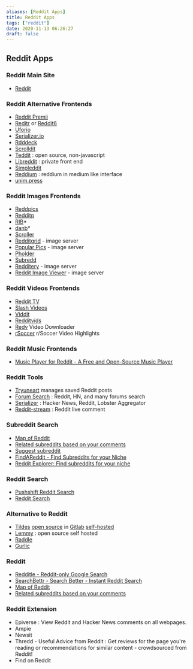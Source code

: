 ```yaml
---
aliases: [Reddit Apps]
title: Reddit Apps
tags: ["reddit"]
date: 2020-11-13 06:26:27
draft: false
---
```


## Reddit Apps

### Reddit Main Site

- [Reddit](https://old.reddit.com/)

### Reddit Alternative Frontends

- [Reddit Premii](https://reddit.premii.com/)
- [Reditr](https://reditr.com/) or [Reddit6](https://reddit6.com/#/Stream)
- [Uforio](https://web.uforio.com/)
- [Serializer.io](https://serializer.io/)
- [Rdddeck](https://rdddeck.com/)
- [Scrolldit](https://www.scrolldit.com/)
- [Teddit](https://teddit.net/) : open source, non-javascript
- [Libreddit](https://libredd.it/) : private front end
- [Simpleddit](http://www.simpleddit.com/)
- [Reddium](https://reddium.vercel.app/) : reddium in medium like interface
- [unim.press](https://unim.press/)

### Reddit Images Frontends

- [Reddpics](https://reddpics.com/)
- [Redditp](https://www.redditp.com/)
- [RIB](https://rib.darkmirage.com/)*
- [danb](https://danb.me/viewr/)*
- [Scroller](https://scrolller.com/)
- [Redditgrid](https://www.redditgrid.com/) - image server
- [Popular Pics](https://popular.pics/) - image server
- [Pholder](https://pholder.com/)
- [Subredd](https://www.subredd.com)
- [Redditery](http://www.redditery.com/) - image server
- [Reddit Image Viewer](https://reddit-image-viewer.vercel.app/) - image server

### Reddit Videos Frontends

- [Reddit TV](https://redditv.ca/)
- [Slash Videos](https://arbazsiddiqui.github.io/rSlashVideos/)
- [Viddit](https://viddit.app/)
- [Redditvids](https://redditvids.com/)
- [Redv](https://redv.co/) Video Downloader
- [rSoccer](https://rsoccer.live/) r/Soccer Video Highlights

### Reddit Music Frontends

- [Music Player for Reddit - A Free and Open-Source Music Player](https://reddit.musicplayer.io/)

### Reddit Tools

- [Tryuneart](https://app.tryunearth.com/) manages saved Reddit posts
- [Forum Search](https://forumsearch.io/) : Reddit, HN, and many forums search
- [Serializer](http://serializer.io/) : Hacker News, Reddit, Lobster Aggregator
- [Reddit-stream](https://reddit-stream.com/) : Reddit live comment

### Subreddit Search

- [Map of Reddit](https://anvaka.github.io/map-of-reddit/?x=255000&y=381000&z=615624.4584051393)
- [Related subreddits based on your comments](https://anvaka.github.io/sayit/?query=)
- [Suggest subreddit](https://nikas.praninskas.com/suggest-subreddit/)
- [FindAReddit - Find Subreddits for your Niche](https://www.findareddit.com/)
- [Reddit Explorer: Find subreddits for your niche](https://app.polymersearch.com/discover/reddit-explorer)

### Reddit Search

- [Pushshift Reddit Search](https://redditsearch.io/)
- [Reddit Search](https://camas.github.io/reddit-search/)

### Alternative to Reddit

- [Tildes](https://tildes.net/) [open source](https://blog.tildes.net/open-source) in [Gitlab](https://gitlab.com/tildes/tildes) [self-hosted](https://docs.tildes.net/instructions/development-setup)
- [Lemmy](https://dev.lemmy.ml/) : open source self hosted
- [Raddle](https://raddle.me/)
- [Gurlic](https://gurlic.com/)

### Reddit

- [Redditle - Reddit-only Google Search](https://redditle.com/)
- [SearchBettr - Search Better - Instant Reddit Search](https://www.searchbettr.com/)
- [Map of Reddit](https://anvaka.github.io/map-of-reddit/?x=255000&y=381000&z=769530.5730064241)
- [Related subreddits based on your comments](https://anvaka.github.io/sayit/?query=)

### Reddit Extension

- Epiverse : View Reddit and Hacker News comments on all webpages.
- Ampie
- Newsit
- Thredd - Useful Advice from Reddit : Get reviews for the page you're reading or recommendations for similar content - crowdsourced from Reddit!
- Find on Reddit
